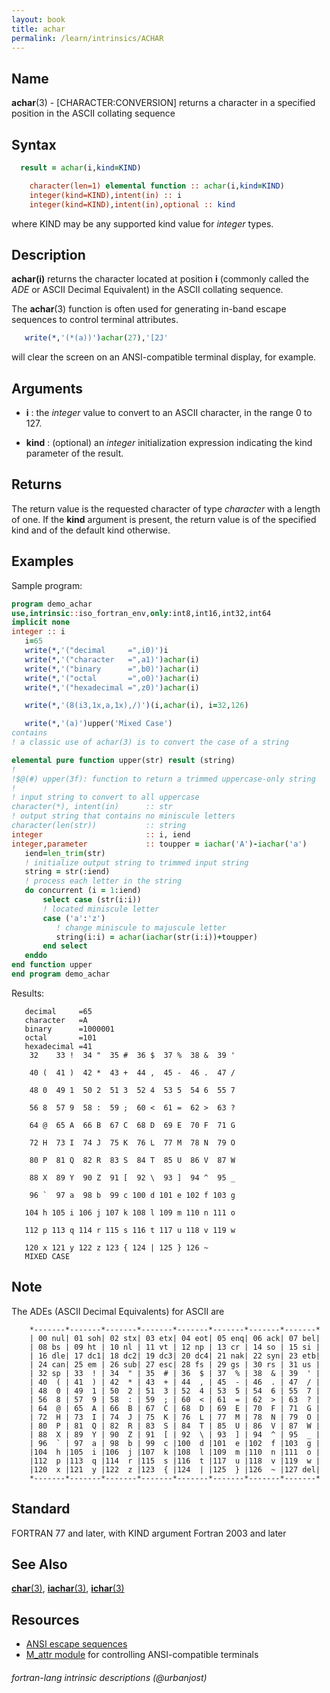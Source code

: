 ```yaml
---
layout: book
title: achar
permalink: /learn/intrinsics/ACHAR
---
```

## __Name__

__achar__(3) - \[CHARACTER:CONVERSION\] returns a character in a specified position in the ASCII collating sequence

## __Syntax__
```fortran
  result = achar(i,kind=KIND)

    character(len=1) elemental function :: achar(i,kind=KIND)
    integer(kind=KIND),intent(in) :: i
    integer(kind=KIND),intent(in),optional :: kind
```
where KIND may be any supported kind value for _integer_ types.

## __Description__

__achar(i)__ returns the character located at position __i__ (commonly called the
_ADE_ or ASCII Decimal Equivalent) in the ASCII collating sequence.

The __achar__(3) function is often used for generating in-band escape
sequences to control terminal attributes.
```fortran
   write(*,'(*(a))')achar(27),'[2J'
```
will clear the screen on an ANSI-compatible terminal display, for
example.

## __Arguments__

  - __i__
    : the _integer_ value to convert to an ASCII character, in the range
    0 to 127.

  - __kind__
    : (optional) an _integer_ initialization expression indicating the kind
    parameter of the result.

## __Returns__

The return value is the requested character of type _character_ with a
length of one. If the __kind__ argument is present, the return value is of
the specified kind and of the default kind otherwise.

## __Examples__

Sample program:

```fortran
program demo_achar
use,intrinsic::iso_fortran_env,only:int8,int16,int32,int64
implicit none
integer :: i
   i=65
   write(*,'("decimal     =",i0)')i
   write(*,'("character   =",a1)')achar(i)
   write(*,'("binary      =",b0)')achar(i)
   write(*,'("octal       =",o0)')achar(i)
   write(*,'("hexadecimal =",z0)')achar(i)

   write(*,'(8(i3,1x,a,1x),/)')(i,achar(i), i=32,126)

   write(*,'(a)')upper('Mixed Case')
contains
! a classic use of achar(3) is to convert the case of a string

elemental pure function upper(str) result (string)
!
!$@(#) upper(3f): function to return a trimmed uppercase-only string
!
! input string to convert to all uppercase
character(*), intent(in)      :: str
! output string that contains no miniscule letters
character(len(str))           :: string
integer                       :: i, iend
integer,parameter             :: toupper = iachar('A')-iachar('a')
   iend=len_trim(str)
   ! initialize output string to trimmed input string
   string = str(:iend)
   ! process each letter in the string
   do concurrent (i = 1:iend)
       select case (str(i:i))
       ! located miniscule letter
       case ('a':'z')
          ! change miniscule to majuscule letter
          string(i:i) = achar(iachar(str(i:i))+toupper)
       end select
   enddo
end function upper
end program demo_achar
```
Results:
```
   decimal     =65
   character   =A
   binary      =1000001
   octal       =101
   hexadecimal =41
    32    33 !  34 "  35 #  36 $  37 %  38 &  39 '

    40 (  41 )  42 *  43 +  44 ,  45 -  46 .  47 /

    48 0  49 1  50 2  51 3  52 4  53 5  54 6  55 7

    56 8  57 9  58 :  59 ;  60 <  61 =  62 >  63 ?

    64 @  65 A  66 B  67 C  68 D  69 E  70 F  71 G

    72 H  73 I  74 J  75 K  76 L  77 M  78 N  79 O

    80 P  81 Q  82 R  83 S  84 T  85 U  86 V  87 W

    88 X  89 Y  90 Z  91 [  92 \  93 ]  94 ^  95 _

    96 `  97 a  98 b  99 c 100 d 101 e 102 f 103 g

   104 h 105 i 106 j 107 k 108 l 109 m 110 n 111 o

   112 p 113 q 114 r 115 s 116 t 117 u 118 v 119 w

   120 x 121 y 122 z 123 { 124 | 125 } 126 ~
   MIXED CASE
```
## __Note__

The ADEs (ASCII Decimal Equivalents) for ASCII are

```
    *-------*-------*-------*-------*-------*-------*-------*-------*
    | 00 nul| 01 soh| 02 stx| 03 etx| 04 eot| 05 enq| 06 ack| 07 bel|
    | 08 bs | 09 ht | 10 nl | 11 vt | 12 np | 13 cr | 14 so | 15 si |
    | 16 dle| 17 dc1| 18 dc2| 19 dc3| 20 dc4| 21 nak| 22 syn| 23 etb|
    | 24 can| 25 em | 26 sub| 27 esc| 28 fs | 29 gs | 30 rs | 31 us |
    | 32 sp | 33  ! | 34  " | 35  # | 36  $ | 37  % | 38  & | 39  ' |
    | 40  ( | 41  ) | 42  * | 43  + | 44  , | 45  - | 46  . | 47  / |
    | 48  0 | 49  1 | 50  2 | 51  3 | 52  4 | 53  5 | 54  6 | 55  7 |
    | 56  8 | 57  9 | 58  : | 59  ; | 60  < | 61  = | 62  > | 63  ? |
    | 64  @ | 65  A | 66  B | 67  C | 68  D | 69  E | 70  F | 71  G |
    | 72  H | 73  I | 74  J | 75  K | 76  L | 77  M | 78  N | 79  O |
    | 80  P | 81  Q | 82  R | 83  S | 84  T | 85  U | 86  V | 87  W |
    | 88  X | 89  Y | 90  Z | 91  [ | 92  \ | 93  ] | 94  ^ | 95  _ |
    | 96  ` | 97  a | 98  b | 99  c |100  d |101  e |102  f |103  g |
    |104  h |105  i |106  j |107  k |108  l |109  m |110  n |111  o |
    |112  p |113  q |114  r |115  s |116  t |117  u |118  v |119  w |
    |120  x |121  y |122  z |123  { |124  | |125  } |126  ~ |127 del|
    *-------*-------*-------*-------*-------*-------*-------*-------*
```

## __Standard__

FORTRAN 77 and later, with KIND argument Fortran 2003 and later

## __See Also__

[__char__(3)](CHAR),
[__iachar__(3)](IACHAR),
[__ichar__(3)](ICHAR)

## __Resources__

- [ANSI escape sequences](https://en.wikipedia.org/wiki/ANSI_escape_code)
- [M_attr module](https://github.com/urbanjost/M_attr) for controlling ANSI-compatible terminals


###### fortran-lang intrinsic descriptions (@urbanjost)
